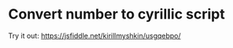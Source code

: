 # Convert number to cyrillic script

Try it out: https://jsfiddle.net/kirillmyshkin/usgqebpo/

<script async src="//jsfiddle.net/kirillmyshkin/usgqebpo/embed/result/"></script>
